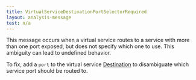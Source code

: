 ```yaml
---
title: VirtualServiceDestinationPortSelectorRequired
layout: analysis-message
test: n/a
---
```


This message occurs when a virtual service routes to a service with more than one port exposed, but does not specify which one to use. This ambiguity can lead to undefined behavior.

To fix, add a `port` to the virtual service [Destination](/docs/reference/config/networking/virtual-service/#Destination) to disambiguate which service port should be routed to.
